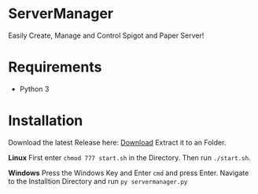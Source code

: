 # ServerManager
Easily Create, Manage and Control Spigot and Paper Server! 

# Requirements

 - Python 3

# Installation
Download the latest Release here: [Download](https://github.com/LeNinjaHD/ServerManager/releases)
Extract it to an Folder.

**Linux**
First enter `chmod 777 start.sh` in the Directory.
Then run  `./start.sh`.

**Windows**
Press the Windows Key and Enter `cmd` and press Enter. 
Navigate to the Installtion Directory and run `py servermanager.py`
